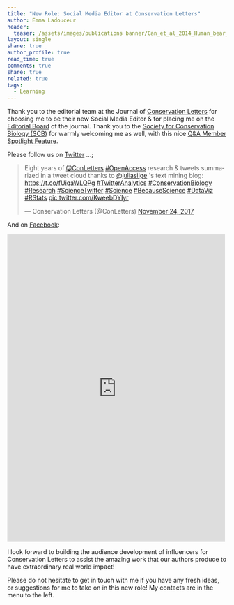 ```yaml
---
title: "New Role: Social Media Editor at Conservation Letters"
author: Emma Ladouceur
header:
  teaser: /assets/images/publications banner/Can_et_al_2014_Human_bear_conflict_Conservation_Letters_cover.jpg
layout: single
share: true
author_profile: true
read_time: true
comments: true
share: true
related: true
tags:
  - Learning
---
```



Thank you to the editorial team at the Journal of [Conservation Letters](http://bit.ly/1cYk4HL) for choosing me to be their new Social Media Editor & for placing me on the [Editorial Board](http://bit.ly/2zLM1os) of the journal. Thank you to the [Society for Conservation Biology (SCB)](https://conbio.org/) for warmly welcoming me as well, with this nice [Q&A Member Spotlight Feature](http://conbio.org/publications/scb-news-blog/member-spotlight-emma-ladouceur). 

Please follow us on [Twitter](https://twitter.com/ConLetters) ...;

<blockquote class="twitter-tweet" data-lang="en"><p lang="en" dir="ltr">Eight years of <a href="https://twitter.com/ConLetters?ref_src=twsrc%5Etfw">@ConLetters</a> <a href="https://twitter.com/hashtag/OpenAccess?src=hash&amp;ref_src=twsrc%5Etfw">#OpenAccess</a> research &amp; tweets summarized in a tweet cloud thanks to <a href="https://twitter.com/juliasilge?ref_src=twsrc%5Etfw">@juliasilge</a> &#39;s text mining blog: <a href="https://t.co/fUiqaWLQPg">https://t.co/fUiqaWLQPg</a>  <a href="https://twitter.com/hashtag/TwitterAnalytics?src=hash&amp;ref_src=twsrc%5Etfw">#TwitterAnalytics</a> <a href="https://twitter.com/hashtag/ConservationBiology?src=hash&amp;ref_src=twsrc%5Etfw">#ConservationBiology</a> <a href="https://twitter.com/hashtag/Research?src=hash&amp;ref_src=twsrc%5Etfw">#Research</a> <a href="https://twitter.com/hashtag/ScienceTwitter?src=hash&amp;ref_src=twsrc%5Etfw">#ScienceTwitter</a> <a href="https://twitter.com/hashtag/Science?src=hash&amp;ref_src=twsrc%5Etfw">#Science</a> <a href="https://twitter.com/hashtag/BecauseScience?src=hash&amp;ref_src=twsrc%5Etfw">#BecauseScience</a> <a href="https://twitter.com/hashtag/DataViz?src=hash&amp;ref_src=twsrc%5Etfw">#DataViz</a> <a href="https://twitter.com/hashtag/RStats?src=hash&amp;ref_src=twsrc%5Etfw">#RStats</a> <a href="https://t.co/KweebDYIyr">pic.twitter.com/KweebDYIyr</a></p>&mdash; Conservation Letters (@ConLetters) <a href="https://twitter.com/ConLetters/status/934022160296882177?ref_src=twsrc%5Etfw">November 24, 2017</a></blockquote>
<script async src="https://platform.twitter.com/widgets.js" charset="utf-8"></script>

And on [Facebook](https://www.facebook.com/conletters/):

<iframe src="https://www.facebook.com/plugins/post.php?href=https%3A%2F%2Fwww.facebook.com%2Fconletters%2Fposts%2F1628109763878571&width=500" width="500" height="705" style="border:none;overflow:hidden" scrolling="no" frameborder="0" allowTransparency="true"></iframe>


I look forward to building the audience development of influencers for Conservation Letters to assist the amazing work that our authors produce to have extraordinary real world impact!

Please do not hesitate to get in touch with me if you have any fresh ideas, or suggestions for me to take on in this new role! My contacts are in the menu to the left.